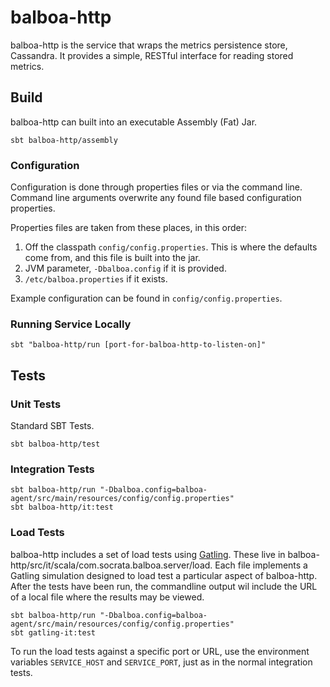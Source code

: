 # balboa-http

balboa-http is the service that wraps the metrics persistence store, Cassandra.
It provides a simple, RESTful interface for reading stored metrics.

## Build

balboa-http can built into an executable Assembly (Fat) Jar.

```
sbt balboa-http/assembly
```

### Configuration

Configuration is done through properties files or via the
command line. Command line arguments overwrite any found file based
configuration properties.

Properties files are taken from these places, in this order:

1. Off the classpath `config/config.properties`. This is where the defaults
   come from, and this file is built into the jar.
2. JVM parameter, `-Dbalboa.config` if it is provided.
3. `/etc/balboa.properties` if it exists.

Example configuration can be found in `config/config.properties`.

### Running Service Locally

`sbt "balboa-http/run [port-for-balboa-http-to-listen-on]"`

## Tests

### Unit Tests

Standard SBT Tests.

```
sbt balboa-http/test
```

### Integration Tests

```
sbt balboa-http/run "-Dbalboa.config=balboa-agent/src/main/resources/config/config.properties"
sbt balboa-http/it:test
```

### Load Tests

balboa-http includes a set of load tests using [Gatling](http://gatling.io/#/).
These live in balboa-http/src/it/scala/com.socrata.balboa.server/load.
Each file implements a Gatling simulation designed to load test a
particular aspect of balboa-http. After the tests have been run, the
commandline output wil include the URL of a local file where the results
may be viewed.

```
sbt balboa-http/run "-Dbalboa.config=balboa-agent/src/main/resources/config/config.properties"
sbt gatling-it:test
```

To run the load tests against a specific port or URL, use the environment
variables `SERVICE_HOST` and `SERVICE_PORT`, just as in the normal
integration tests.

